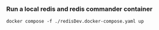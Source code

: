 ### Run a local redis and redis commander container
```shell
docker compose -f ./redisDev.docker-compose.yaml up
```
